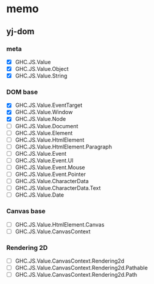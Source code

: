memo
====

yj-dom
------

### meta

* [x] GHC.JS.Value
* [x] GHC.JS.Value.Object
* [x] GHC.JS.Value.String

### DOM base

* [x] GHC.JS.Value.EventTarget
* [x] GHC.JS.Value.Window
* [x] GHC.JS.Value.Node
* [ ] GHC.JS.Value.Document
* [ ] GHC.JS.Value.Element
* [ ] GHC.JS.Value.HtmlElement
* [ ] GHC.JS.Value.HtmlElement.Paragraph
* [ ] GHC.JS.Value.Event
* [ ] GHC.JS.Value.Event.UI
* [ ] GHC.JS.Value.Event.Mouse
* [ ] GHC.JS.Value.Event.Pointer
* [ ] GHC.JS.Value.CharacterData
* [ ] GHC.JS.Value.CharacterData.Text
* [ ] GHC.JS.Value.Date

### Canvas base

* [ ] GHC.JS.Value.HtmlElement.Canvas
* [ ] GHC.JS.Value.CanvasContext

### Rendering 2D

* [ ] GHC.JS.Value.CanvasContext.Rendering2d
* [ ] GHC.JS.Value.CanvasContext.Rendering2d.Pathable
* [ ] GHC.JS.Value.CanvasContext.Rendering2d.Path
